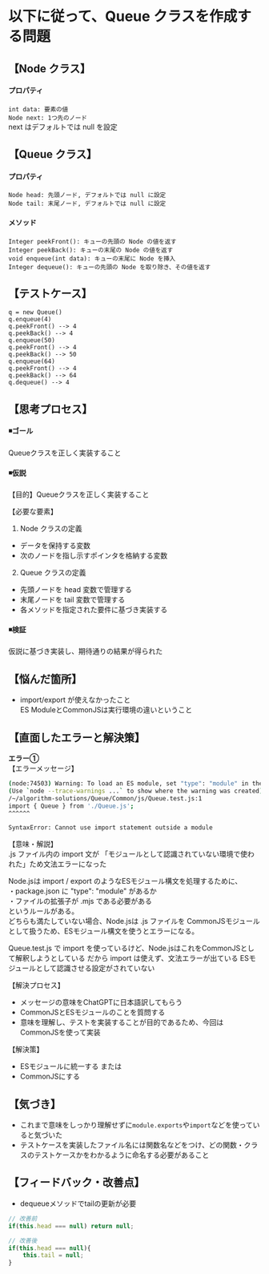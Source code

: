 # 以下に従って、Queue クラスを作成する問題


## 【Node クラス】
#### プロパティ
`int data: 要素の値`   
`Node next: 1つ先のノード`  
next はデフォルトでは null を設定  

## 【Queue クラス】
#### プロパティ
`Node head: 先頭ノード, デフォルトでは null に設定`  
`Node tail: 末尾ノード, デフォルトでは null に設定`  

#### メソッド
`Integer peekFront(): キューの先頭の Node の値を返す`  
`Integer peekBack(): キューの末尾の Node の値を返す`  
`void enqueue(int data): キューの末尾に Node を挿入`  
`Integer dequeue(): キューの先頭の Node を取り除き、その値を返す`  


## 【テストケース】
`q = new Queue()`  
`q.enqueue(4)`  
`q.peekFront() --> 4`  
`q.peekBack() --> 4`  
`q.enqueue(50)`  
`q.peekFront() --> 4`  
`q.peekBack() --> 50`  
`q.enqueue(64)`  
`q.peekFront() --> 4`  
`q.peekBack() --> 64`  
`q.dequeue() --> 4`  
  

## 【思考プロセス】
#### ◾️ゴール  
Queueクラスを正しく実装すること  

#### ◾️仮説
【目的】Queueクラスを正しく実装すること  

【必要な要素】
  
1. Node クラスの定義  
- データを保持する変数  
- 次のノードを指し示すポインタを格納する変数  
  
2. Queue クラスの定義    
- 先頭ノードを head 変数で管理する  
- 末尾ノードを tail 変数で管理する
- 各メソッドを指定された要件に基づき実装する  　


#### ◾️検証  
仮説に基づき実装し、期待通りの結果が得られた    

## 【悩んだ箇所】
- import/export が使えなかったこと  
ES ModuleとCommonJSは実行環境の違いということ  


## 【直面したエラーと解決策】
**エラー①**  
【エラーメッセージ】  
```sh
(node:74503) Warning: To load an ES module, set "type": "module" in the package.json or use the .mjs extension.
(Use `node --trace-warnings ...` to show where the warning was created)
/~/algorithm-solutions/Queue/Common/js/Queue.test.js:1
import { Queue } from './Queue.js';
^^^^^^

SyntaxError: Cannot use import statement outside a module
```

【意味・解説】  
.js ファイル内の import 文が 「モジュールとして認識されていない環境で使われた」ため文法エラーになった
  
Node.jsは import / export のようなESモジュール構文を処理するために、  
・package.json に "type": "module" があるか  
・ファイルの拡張子が .mjs である必要がある  
というルールがある。  
どちらも満たしていない場合、Node.jsは .js ファイルを CommonJSモジュール として扱うため、ESモジュール構文を使うとエラーになる。  

Queue.test.js で import を使っているけど、Node.jsはこれをCommonJSとして解釈しようとしている
だから import は使えず、文法エラーが出ている
ESモジュールとして認識させる設定がされていない

【解決プロセス】
- メッセージの意味をChatGPTに日本語訳してもらう
- CommonJSとESモジュールのことを質問する
- 意味を理解し、テストを実装することが目的であるため、今回はCommonJSを使って実装

【解決策】
- ESモジュールに統一する
または
- CommonJSにする

## 【気づき】
- これまで意味をしっかり理解せずに`module.exports`や`import`などを使っていると気づいた  
- テストケースを実装したファイル名には関数名などをつけ、どの関数・クラスのテストケースかをわかるように命名する必要があること  

## 【フィードバック・改善点】
- dequeueメソッドでtailの更新が必要
```js
// 改善前
if(this.head === null) return null;

// 改善後
if(this.head === null){
    this.tail = null;
}
```
